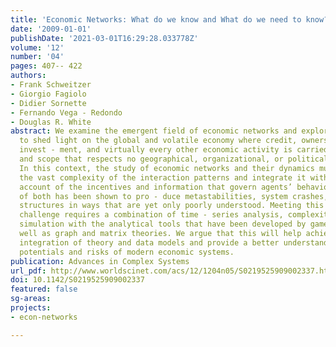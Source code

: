 ```yaml
---
title: 'Economic Networks: What do we know and What do we need to know?'
date: '2009-01-01'
publishDate: '2021-03-01T16:29:28.033778Z'
volume: '12'
number: '04'
pages: 407-- 422
authors:
- Frank Schweitzer
- Giorgio Fagiolo
- Didier Sornette
- Fernando Vega - Redondo
- Douglas R. White
abstract: We examine the emergent field of economic networks and explore its ability
  to shed light on the global and volatile economy where credit, ownership, innovation,
  invest - ment, and virtually every other economic activity is carried at a scale
  and scope that respects no geographical, organizational, or political boundaries.
  In this context, the study of economic networks and their dynamics must reflect
  the vast complexity of the interaction patterns and integrate it with a realistic
  account of the incentives and information that govern agents’ behavior. The interplay
  of both has been shown to pro - duce metastabilities, system crashes, and emergent
  structures in ways that are yet only poorly understood. Meeting this exciting scientific
  challenge requires a combination of time - series analysis, complexity theory, and
  simulation with the analytical tools that have been developed by game theory, as
  well as graph and matrix theories. We argue that this will help achieving a better
  integration of theory and data models and provide a better understanding of the
  potentials and risks of modern economic systems.
publication: Advances in Complex Systems
url_pdf: http://www.worldscinet.com/acs/12/1204n05/S0219525909002337.html
doi: 10.1142/S0219525909002337
featured: false
sg-areas:
projects:
- econ-networks

---
```

